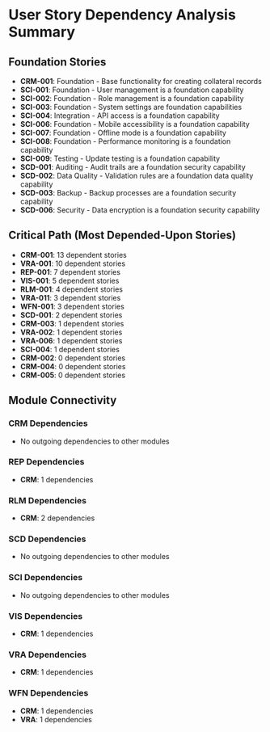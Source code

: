 # User Story Dependency Analysis Summary

## Foundation Stories
- **CRM-001**: Foundation - Base functionality for creating collateral records
- **SCI-001**: Foundation - User management is a foundation capability
- **SCI-002**: Foundation - Role management is a foundation capability
- **SCI-003**: Foundation - System settings are foundation capabilities 
- **SCI-004**: Integration - API access is a foundation capability
- **SCI-006**: Foundation - Mobile accessibility is a foundation capability
- **SCI-007**: Foundation - Offline mode is a foundation capability
- **SCI-008**: Foundation - Performance monitoring is a foundation capability
- **SCI-009**: Testing - Update testing is a foundation capability
- **SCD-001**: Auditing - Audit trails are a foundation security capability
- **SCD-002**: Data Quality - Validation rules are a foundation data quality capability
- **SCD-003**: Backup - Backup processes are a foundation security capability
- **SCD-006**: Security - Data encryption is a foundation security capability

## Critical Path (Most Depended-Upon Stories)
- **CRM-001**: 13 dependent stories
- **VRA-001**: 10 dependent stories
- **REP-001**: 7 dependent stories
- **VIS-001**: 5 dependent stories
- **RLM-001**: 4 dependent stories
- **VRA-011**: 3 dependent stories
- **WFN-001**: 3 dependent stories
- **SCD-001**: 2 dependent stories
- **CRM-003**: 1 dependent stories
- **VRA-002**: 1 dependent stories
- **VRA-006**: 1 dependent stories
- **SCI-004**: 1 dependent stories
- **CRM-002**: 0 dependent stories
- **CRM-004**: 0 dependent stories
- **CRM-005**: 0 dependent stories

## Module Connectivity

### CRM Dependencies
- No outgoing dependencies to other modules

### REP Dependencies
- **CRM**: 1 dependencies

### RLM Dependencies
- **CRM**: 2 dependencies

### SCD Dependencies
- No outgoing dependencies to other modules

### SCI Dependencies
- No outgoing dependencies to other modules

### VIS Dependencies
- **CRM**: 1 dependencies

### VRA Dependencies
- **CRM**: 1 dependencies

### WFN Dependencies
- **CRM**: 1 dependencies
- **VRA**: 1 dependencies
